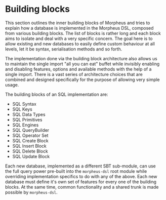 
<a id="building-blocks">Building blocks</a>
=====================================

This section outlines the inner building blocks of Morpheus and tries to explain how a database is implemented in the Morpheus DSL, 
composed from various building blocks. The list of blocks is rather long and each block aims to isolate and deal with a very specific concern. The goal here 
is to allow existing and new databases to easily define custom behaviour at all levels, let it be syntax, serialisation methods and so forth.

The implementation done via the building block architecture also allows us to maintain the single import "all you can eat" buffet while invisibly enabling 
and disabling features, options and available methods with the help of a single import. There is a vast series of architecture choices that are combined and 
designed specifically for the purpose of allowing very simple usage. 

The building blocks of an SQL implementation are:

- SQL Syntax
- SQL Keys
- SQL Data Types
- SQL Primitives
- SQL Engines
- SQL QueryBuilder
- SQL Operator Set
- SQL Create Block
- SQL Insert Block
- SQL Delete Block
- SQL Update Block


Each new database, implemented as a different SBT sub-module, can use the full query power pre-built into the ```morpheus-dsl``` root module while overriding
 implementation specifics to do with any of the above. Each new database must define it's own set of features for every one of the building blocks. At the 
 same time, common functionality and a shared trunk is made possible by ```morpheus-dsl```.